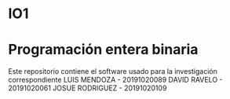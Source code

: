 # IO1
# Programación entera binaria 
Este repositorio contiene el software usado para la investigación correspondiente 
LUIS MENDOZA - 20191020089
DAVID RAVELO -  20191020061
JOSUE RODRIGUEZ - 20191020109
